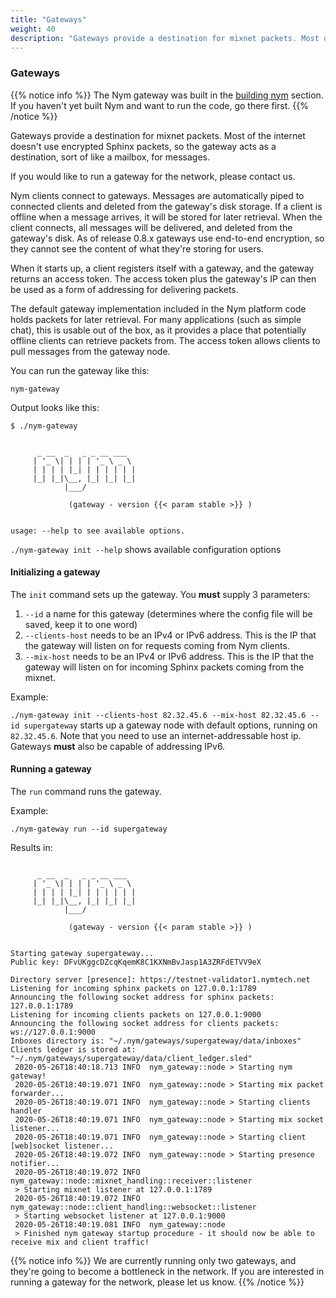 ```yaml
---
title: "Gateways"
weight: 40
description: "Gateways provide a destination for mixnet packets. Most of the internet doesn't use encrypted Sphinx packets, so the gateway acts as a destination for Sphinx traffic."
---
```


### Gateways

{{% notice info %}}
The Nym gateway was built in the [building nym](/docs/run-nym-nodes/build-nym/) section. If you haven't yet built Nym and want to run the code, go there first.
{{% /notice %}}

Gateways provide a destination for mixnet packets. Most of the internet doesn't use encrypted Sphinx packets, so the gateway acts as a destination, sort of like a mailbox, for messages.

If you would like to run a gateway for the network, please contact us.

Nym clients connect to gateways. Messages are automatically piped to connected clients and deleted from the gateway's disk storage. If a client is offline when a message arrives, it will be stored for later retrieval. When the client connects, all messages will be delivered, and deleted from the gateway's disk. As of release 0.8.x gateways use end-to-end encryption, so they cannot see the content of what they're storing for users.

When it starts up, a client registers itself with a gateway, and the gateway returns an access token. The access token plus the gateway's IP can then be used as a form of addressing for delivering packets.

The default gateway implementation included in the Nym platform code holds packets for later retrieval. For many applications (such as simple chat), this is usable out of the box, as it provides a place that potentially offline clients can retrieve packets from. The access token allows clients to pull messages from the gateway node.

You can run the gateway like this:

`nym-gateway`

Output looks like this:

```shell
$ ./nym-gateway


      _ __  _   _ _ __ ___
     | '_ \| | | | '_ \ _ \
     | | | | |_| | | | | | |
     |_| |_|\__, |_| |_| |_|
            |___/

             (gateway - version {{< param stable >}} )


usage: --help to see available options.
```

`./nym-gateway init --help` shows available configuration options

#### Initializing a gateway

The `init` command sets up the gateway. You **must** supply 3 parameters:

1. `--id` a name for this gateway (determines where the config file will be saved, keep it to one word)
2. `--clients-host` needs to be an IPv4 or IPv6 address. This is the IP that the gateway will listen on for requests coming from Nym clients.
3. `--mix-host` needs to be an IPv4 or IPv6 address. This is the IP that the gateway will listen on for incoming Sphinx packets coming from the mixnet.

Example:

`./nym-gateway init --clients-host 82.32.45.6 --mix-host 82.32.45.6 --id supergateway` starts up a gateway node with default options, running on `82.32.45.6`. Note that you need to use an internet-addressable host ip. Gateways **must** also be capable of addressing IPv6.

#### Running a gateway

The `run` command runs the gateway.

Example:

`./nym-gateway run --id supergateway`

Results in:

```

      _ __  _   _ _ __ ___
     | '_ \| | | | '_ \ _ \
     | | | | |_| | | | | | |
     |_| |_|\__, |_| |_| |_|
            |___/

             (gateway - version {{< param stable >}} )


Starting gateway supergateway...
Public key: DFvUKggcDZcqKqemK8C1KXNmBvJasp1A3ZRFdETVV9eX

Directory server [presence]: https://testnet-validator1.nymtech.net
Listening for incoming sphinx packets on 127.0.0.1:1789
Announcing the following socket address for sphinx packets: 127.0.0.1:1789
Listening for incoming clients packets on 127.0.0.1:9000
Announcing the following socket address for clients packets: ws://127.0.0.1:9000
Inboxes directory is: "~/.nym/gateways/supergateway/data/inboxes"
Clients ledger is stored at: "~/.nym/gateways/supergateway/data/client_ledger.sled"
 2020-05-26T18:40:18.713 INFO  nym_gateway::node > Starting nym gateway!
 2020-05-26T18:40:19.071 INFO  nym_gateway::node > Starting mix packet forwarder...
 2020-05-26T18:40:19.071 INFO  nym_gateway::node > Starting clients handler
 2020-05-26T18:40:19.071 INFO  nym_gateway::node > Starting mix socket listener...
 2020-05-26T18:40:19.071 INFO  nym_gateway::node > Starting client [web]socket listener...
 2020-05-26T18:40:19.072 INFO  nym_gateway::node > Starting presence notifier...
 2020-05-26T18:40:19.072 INFO  nym_gateway::node::mixnet_handling::receiver::listener
 > Starting mixnet listener at 127.0.0.1:1789
 2020-05-26T18:40:19.072 INFO  nym_gateway::node::client_handling::websocket::listener
 > Starting websocket listener at 127.0.0.1:9000
 2020-05-26T18:40:19.081 INFO  nym_gateway::node
 > Finished nym gateway startup procedure - it should now be able to receive mix and client traffic!
```


{{% notice info %}}
We are currently running only two gateways, and they're going to become a bottleneck in the network. If you are interested in running a gateway for the network, please let us know.
{{% /notice %}}
